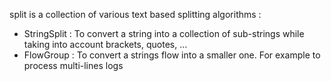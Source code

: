 split is a collection of various text based splitting algorithms :

- StringSplit : To convert a string into a collection of sub-strings while taking into account brackets, quotes, ...
- FlowGroup : To convert a strings flow into a smaller one. For example to process multi-lines logs
 
